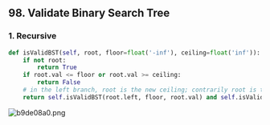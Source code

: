 ## 98. Validate Binary Search Tree

### 1. Recursive

```Python
def isValidBST(self, root, floor=float('-inf'), ceiling=float('inf')):
    if not root: 
        return True
    if root.val <= floor or root.val >= ceiling:
        return False
    # in the left branch, root is the new ceiling; contrarily root is the new floor in right branch
    return self.isValidBST(root.left, floor, root.val) and self.isValidBST(root.right, root.val, ceiling)
```

![b9de08a0.png](attachments/4ef79b3d-9369-4e3e-ac03-1ac5e32ddbd8/b9de08a0.png)